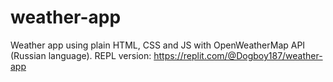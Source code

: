 # weather-app
Weather app using plain HTML, CSS and JS with OpenWeatherMap API (Russian language). REPL version: https://replit.com/@Dogboy187/weather-app
